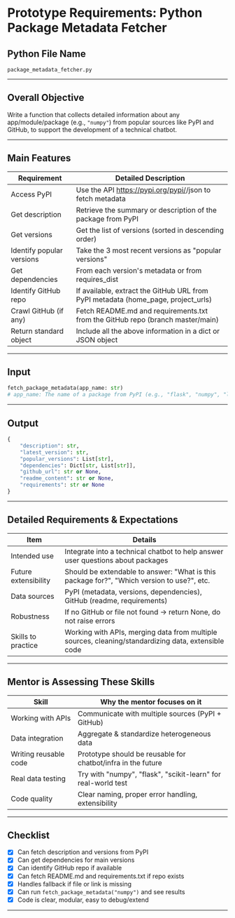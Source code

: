 # Prototype Requirements: Python Package Metadata Fetcher

## Python File Name
`package_metadata_fetcher.py`

---

## Overall Objective
Write a function that collects detailed information about any app/module/package (e.g., `"numpy"`) from popular sources like PyPI and GitHub, to support the development of a technical chatbot.

---

## Main Features

| Requirement            | Detailed Description                                                                |
|------------------------|-----------------------------------------------------------------------------------|
| Access PyPI            | Use the API https://pypi.org/pypi/<package>/json to fetch metadata                 |
| Get description        | Retrieve the summary or description of the package from PyPI                       |
| Get versions           | Get the list of versions (sorted in descending order)                              |
| Identify popular versions | Take the 3 most recent versions as "popular versions"                        |
| Get dependencies       | From each version's metadata or from requires_dist                                 |
| Identify GitHub repo   | If available, extract the GitHub URL from PyPI metadata (home_page, project_urls)  |
| Crawl GitHub (if any)  | Fetch README.md and requirements.txt from the GitHub repo (branch master/main)     |
| Return standard object | Include all the above information in a dict or JSON object                         |

---

## Input

```python
fetch_package_metadata(app_name: str)
# app_name: The name of a package from PyPI (e.g., "flask", "numpy", "langchain", ...)
```

---

## Output

```python
{
    "description": str,
    "latest_version": str,
    "popular_versions": List[str],
    "dependencies": Dict[str, List[str]],
    "github_url": str or None,
    "readme_content": str or None,
    "requirements": str or None
}
```

---

## Detailed Requirements & Expectations

| Item                   | Details                                                                              |
|------------------------|-------------------------------------------------------------------------------------|
| Intended use           | Integrate into a technical chatbot to help answer user questions about packages       |
| Future extensibility   | Should be extendable to answer: "What is this package for?", "Which version to use?", etc. |
| Data sources           | PyPI (metadata, versions, dependencies), GitHub (readme, requirements)               |
| Robustness             | If no GitHub or file not found → return None, do not raise errors                    |
| Skills to practice     | Working with APIs, merging data from multiple sources, cleaning/standardizing data, extensible code |

---

## Mentor is Assessing These Skills

| Skill                  | Why the mentor focuses on it                                 |
|------------------------|--------------------------------------------------------------|
| Working with APIs      | Communicate with multiple sources (PyPI + GitHub)            |
| Data integration       | Aggregate & standardize heterogeneous data                   |
| Writing reusable code  | Prototype should be reusable for chatbot/infra in the future |
| Real data testing      | Try with "numpy", "flask", "scikit-learn" for real-world test|
| Code quality           | Clear naming, proper error handling, extensibility           |

---

## Checklist

- [x] Can fetch description and versions from PyPI
- [x] Can get dependencies for main versions
- [x] Can identify GitHub repo if available
- [x] Can fetch README.md and requirements.txt if repo exists
- [x] Handles fallback if file or link is missing
- [x] Can run `fetch_package_metadata("numpy")` and see results
- [x] Code is clear, modular, easy to debug/extend

--- 